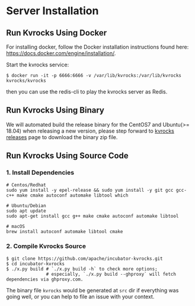 # Server Installation
## Run Kvrocks Using Docker

For installing docker, follow the Docker installation instructions found here: https://docs.docker.com/engine/installation/.

Start the kvrocks service:

```shell
$ docker run -it -p 6666:6666 -v /var/lib/kvrocks:/var/lib/kvrocks kvrocks/kvrocks
```
then you can use the redis-cli to play the kvrocks server as Redis.

## Run Kvrocks Using Binary

We will automated build the release binary for the CentOS7 and Ubuntu(>= 18.04) when releasing a new version, please step forward to [kvrocks releases](https://github.com/KvrocksLabs/kvrocks/releases) page to download the binary zip file. 

## Run Kvrocks Using Source Code

### 1. Install Dependencies

```shell
# Centos/Redhat
sudo yum install -y epel-release && sudo yum install -y git gcc gcc-c++ make cmake autoconf automake libtool which

# Ubuntu/Debian
sudo apt update
sudo apt-get install gcc g++ make cmake autoconf automake libtool

# macOS
brew install autoconf automake libtool cmake
```

### 2. Compile Kvrocks Source

```
$ git clone https://github.com/apache/incubator-kvrocks.git
$ cd incubator-kvrocks
$ ./x.py build # `./x.py build -h` to check more options;
               # especially, `./x.py build --ghproxy` will fetch dependencies via ghproxy.com.
```

The binary file `kvrocks` would be generated at `src` dir if everything was going well, or you can help to file an issue with your context.



